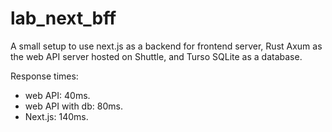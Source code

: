 # lab_next_bff

A small setup to use next.js as a backend for frontend server, Rust Axum as the web API server hosted on Shuttle, and Turso SQLite as a database.

Response times:
 - web API: 40ms.
 - web API with db: 80ms.
 - Next.js: 140ms.
